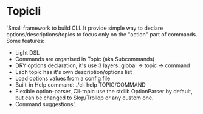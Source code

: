 Topicli
==========
'Small framework to build CLI. It provide simple way to declare options/descriptions/topics to focus only on the "action" part of commands.
Some features:
- Light DSL
- Commands are organised in Topic (aka Subcommands)
- DRY options declaration, it\'s use 3 layers: global -> topic -> command
- Each topic has it\'s own description/options list
- Load options values from a config file
- Built-in Help command: ./cli help TOPIC/COMMAND
- Flexible option-parser, Cli-topic use the stdlib OptionParser by default, but can be changed to Slop/Trollop or any custom one.
- Command suggestions',

